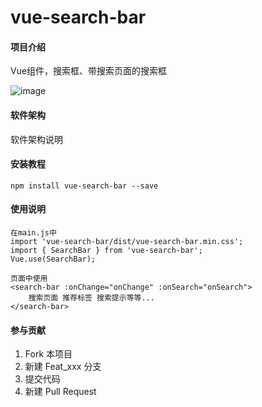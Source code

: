 # vue-search-bar

#### 项目介绍
Vue组件，搜索框、带搜索页面的搜索框

![image](http://onf2hckia.bkt.clouddn.com/github-vue-search-bar.gif)

#### 软件架构
软件架构说明


#### 安装教程

    npm install vue-search-bar --save

#### 使用说明

    在main.js中
    import 'vue-search-bar/dist/vue-search-bar.min.css';
    import { SearchBar } from 'vue-search-bar';
    Vue.use(SearchBar);

    页面中使用
    <search-bar :onChange="onChange" :onSearch="onSearch">
        搜索页面 推荐标签 搜索提示等等...    
    </search-bar>

#### 参与贡献

1. Fork 本项目
2. 新建 Feat_xxx 分支
3. 提交代码
4. 新建 Pull Request

